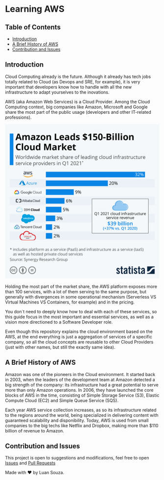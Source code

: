 # Learning AWS

## Table of Contents

- [Introduction](#introduction)
- [A Brief History of AWS](#a-brief-history-of-aws)
- [Contribution and Issues](#contribution-and-issues)

## Introduction

Cloud Computing already is the future. Although it already has tech jobs totally related to Cloud (as Devops and SRE, for example), it is very important that developers know how to handle with all the new infrastructure to adapt yourselves to the inovations.

AWS (aka Amazon Web Services) is a Cloud Provider. Among the Cloud Computing context, big companies like Amazon, Microsoft and Google share the most part of the public usage (developers and other IT-related professions).

<p align="center">
<img src="./.github/cloud_providers_market_share.jpeg" alt="https://www.statista.com/chart/18819/worldwide-market-share-of-leading-cloud-infrastructure-service-providers/">
</p>

Holding the most part of the market share, the AWS platform exposes more than 100 services, with a lot of them serving to the same purpose, but generally with divergences in some operational mechanism (Serverless VS Virtual Machines VS Containers, for example) and in the pricing.

You don`t need to deeply know how to deal with each of these services, so this guide focus in the most important and essential services, as well as a vision more directioned to a Software Developer role.

Even though this repository explains the cloud environment based on the AWS, at the end everything is just a aggregation of services of a specific company, so all the cloud concepts are reusable to other Cloud Providers (just with other names, but still the exactly same idea).

## A Brief History of AWS

Amazon was one of the pioneers in the Cloud environment. It started back in 2003, when the leaders of the development team at Amazon detected a big strength of the company: its infrastructure had a great potential to serve more than only Amazon operations. In 2006, they have launched the core blocks of AWS in the time, consisting of Simple Storage Service (S3), Elastic Compute Cloud (EC2) and Simple Queue Service (SQS). 

Each year AWS service collection increases, as so its infrastructure related to the regions around the world, being specialized in delivering content with guaranteed scalability and disponibility. Today, AWS is used from small companies to the big techs like Netflix and Dropbox, making more than $110 billion of revenue to Amazon.

## Contribution and Issues

This project is open to suggestions and modifications, feel free to open [Issues](https://github.com/LuanSilveiraSouza/learning-aws/issues) and [Pull Requests](https://github.com/LuanSilveiraSouza/learning-aws/pulls)

Made with :heart: by Luan Souza.